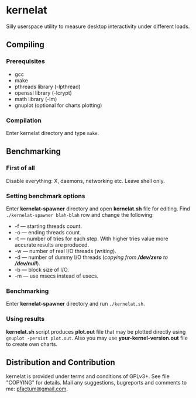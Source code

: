 kernelat
===============

Silly userspace utility to measure desktop interactivity under different loads.

Compiling
---------

### Prerequisites

* gcc
* make
* pthreads library (-lpthread)
* openssl library (-lcrypt)
* math library (-lm)
* gnuplot (optional for charts plotting)

### Compilation

Enter kernelat directory and type `make`.

Benchmarking
------------

### First of all

Disable everything: X, daemons, networking etc. Leave shell only.

### Setting benchmark options

Enter **kernelat-spawner** directory and open **kernelat.sh** file for editing. Find `./kernelat-spawner blah-blah` row and change the following:

* -f — starting threads count.
* -o — ending threads count.
* -t — number of tries for each step. With higher tries value more accurate results are produced.
* -w — number of real I/O threads (*writing*).
* -d — number of dummy I/O threads (*copying from __/dev/zero__ to __/dev/null__*).
* -b — block size of I/O.
* -m — use msecs instead of usecs.

### Benchmarking

Enter **kernelat-spawner** directory and run `./kernelat.sh`.

### Using results

**kernelat.sh** script produces **plot.out** file that may be plotted directly using `gnuplot -persist plot.out`. Also you may use **your-kernel-version.out** file to create own charts.

Distribution and Contribution
-----------------------------

kernelat is provided under terms and conditions of GPLv3+. See file "COPYING" for details. Mail any suggestions, bugreports and comments to me: pfactum@gmail.com.
